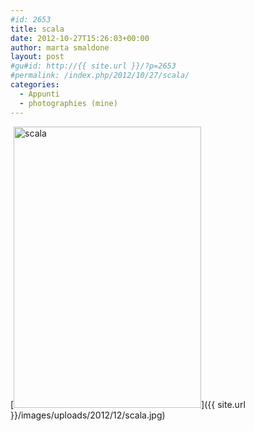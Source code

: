 ```yaml
---
#id: 2653
title: scala
date: 2012-10-27T15:26:03+00:00
author: marta smaldone
layout: post
#gu#id: http://{{ site.url }}/?p=2653
#permalink: /index.php/2012/10/27/scala/
categories:
  - Appunti
  - photographies (mine)
---
```

[<img class="aligncenter wp-image-2654 size-full" title="scala" src="{{ site.url }}/images/uploads/2012/12/scala.jpg" width="300" height="450" srcset="{{ site.url }}/images/uploads/2012/12/scala.jpg 300w, {{ site.url }}/images/uploads/2012/12/scala-200x300.jpg 200w" sizes="(max-width: 300px) 100vw, 300px" />]({{ site.url }}/images/uploads/2012/12/scala.jpg)